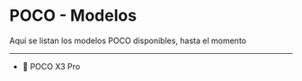 # POCO - Modelos

Aquí se listan los modelos POCO disponibles, hasta el momento

---

* 📱 POCO X3 Pro